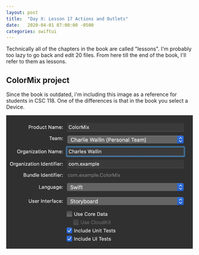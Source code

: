 ```yaml
---
layout: post
title:  "Day X: Lesson 17 Actions and Outlets"
date:   2020-04-01 07:00:00 -0500
categories: swiftui
---
```

Technically all of the chapters in the book are called "lessons". I'm probably too lazy to go back and edit 20 files. From here till the end of the book, I'll refer to them as lessons.



## ColorMix project

Since the book is outdated, i'm including this image as a reference for students in CSC 118. One of the differences is that in the book you select a Device.

![color-mix-project-setup.png](../images/color-mix-project-setup.png "ColorMix Setup")

